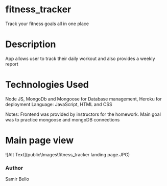 # fitness_tracker
Track your fitness goals all in one place

# Description
App allows user to track their daily workout and also provides a weekly report

# Technologies Used
Node JS, MongoDb and Mongoose for Database management, Heroku for deployment
Language: JavaScript, HTML and CSS

Notes: Frontend was provided by instructors for the homework. Main goal was to practice mongoose and mongoDB connections

# Main page view
![Alt Text](public\Images\fitness_tracker landing page.JPG)


### Author 
Samir Bello